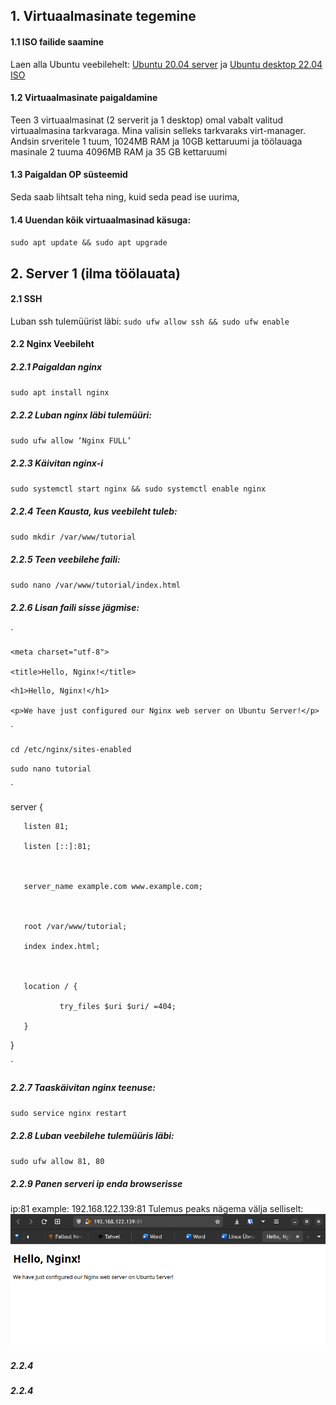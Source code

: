 ##    1. Virtuaalmasinate tegemine
####  1.1 ISO failide saamine
Laen alla Ubuntu veebilehelt:
[Ubuntu 20.04 server](https://ubuntu.com/download/server)
 ja 
[Ubuntu desktop 22.04 ISO](https://ubuntu.com/download/desktop/thank-you?version=22.04.1&architecture=amd64)

####  1.2 Virtuaalmasinate paigaldamine
Teen 3 virtuaalmasinat (2 serverit ja 1 desktop) omal vabalt valitud virtuaalmasina tarkvaraga.
Mina valisin selleks tarkvaraks virt-manager.
Andsin srveritele 1 tuum, 1024MB RAM ja 10GB kettaruumi ja
töölauaga masinale 2 tuuma 4096MB RAM ja 35 GB kettaruumi
####  1.3 Paigaldan OP süsteemid
Seda saab lihtsalt teha ning, kuid seda pead ise uurima,
####		1.4 Uuendan kõik virtuaalmasinad käsuga:
`sudo apt update && sudo apt upgrade`

##    2. Server 1 (ilma töölauata)
####    2.1 SSH
Luban ssh tulemüürist läbi:
`sudo ufw allow ssh && sudo ufw enable`
####    2.2 Nginx Veebileht
#####    2.2.1 Paigaldan nginx
`sudo apt install nginx`
#####    2.2.2 Luban nginx läbi tulemüüri:
`sudo ufw allow ‘Nginx FULL’`
#####    2.2.3 Käivitan nginx-i
`sudo systemctl start nginx && sudo systemctl enable nginx`
#####    2.2.4 Teen Kausta, kus veebileht tuleb:
`sudo mkdir /var/www/tutorial`
#####    2.2.5 Teen veebilehe faili:
`sudo nano /var/www/tutorial/index.html` 
#####    2.2.6 Lisan faili sisse jägmise:

`

<!doctype html> 

<html> 

<head> 

    <meta charset="utf-8"> 

    <title>Hello, Nginx!</title> 

</head> 

<body> 

    <h1>Hello, Nginx!</h1> 

    <p>We have just configured our Nginx web server on Ubuntu Server!</p> 

</body> 

</html> 


`
  

`cd /etc/nginx/sites-enabled` 

`sudo nano tutorial`


`


server { 

       listen 81; 

       listen [::]:81; 

  

       server_name example.com www.example.com; 

  

       root /var/www/tutorial; 

       index index.html; 

  

       location / { 

               try_files $uri $uri/ =404; 

       } 

}


`

#####    2.2.7 Taaskäivitan nginx teenuse:
`sudo service nginx restart `
#####    2.2.8 Luban veebilehe tulemüüris läbi:
`sudo ufw allow 81, 80`
#####    2.2.9 Panen serveri ip enda browserisse
ip:81
example: 192.168.122.139:81
Tulemus peaks nägema välja selliselt:
![Picture](./screenshots/nginx.png)


#####    2.2.4
#####    2.2.4
